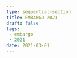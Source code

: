 ```yaml
---
type: sequential-section
title: EMBARGO 2021
draft: false
tags:
 - embargo
 - 2021
date: 2021-03-01
---
```

